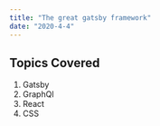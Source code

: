 ```yaml
---
title: "The great gatsby framework"
date: "2020-4-4"
---
```


## Topics Covered

1. Gatsby
2. GraphQl
3. React
4. CSS